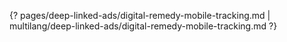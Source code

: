 {? pages/deep-linked-ads/digital-remedy-mobile-tracking.md | multilang/deep-linked-ads/digital-remedy-mobile-tracking.md ?}
